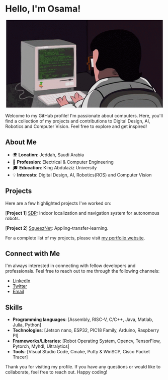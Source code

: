 # Hello, I'm Osama!

<div align="center">
  <img src="work-computer.gif" alt="Alt Text" />
</div>

Welcome to my GitHub profile! I'm passionate about computers. Here, you'll find a collection of my projects and contributions to Digital Design, AI, Robotics and Computer Vision. Feel free to explore and get inspired!
## About Me

- 🌍 **Location**: Jeddah, Saudi Arabia
- 💼 **Profession**: Electrical & Computer Engineering
- 🎓 **Education**: King Abdulaziz University
- 💡 **Interests**: Digital Design, AI, Robotics(ROS) and Computer Vision

## Projects

Here are a few highlighted projects I've worked on:

[**Project 1**] [SDP](https://github.com/witcherxz/SDP): Indoor localization and navigation system for autonomous robots.

[**Project 2**] [SqueezNet](https://github.com/osamaalsahafi/Appling-transfer-learning-to-SqueezeNet-on-COVID-10-chest-XRAY-dataset): Appling-transfer-learning.

For a complete list of my projects, please visit [my portfolio website](https://github.com/osamaalsahafi?tab=repositories).

## Connect with Me

I'm always interested in connecting with fellow developers and professionals. Feel free to reach out to me through the following channels:

- [LinkedIn](https://www.linkedin.com/in/osama-alsahafi/)
- [Twitter](https://twitter.com/iios_x)
- [Email](alsahafiosama23@gmail.com)

## Skills

- **Programming languages**: [Assembly, RISC-V, C/C++, Java, Matlab, Julia, Python]
- **Technologies**: [Jetson nano, ESP32, PIC18 Family, Arduino, Raspberry PI]
- **Frameworks/Libraries**: [Robot Operating System, Opencv, TensorFlow, Pytorch, Myhdl, Ultralytics]
- **Tools**: [Visual Studio Code, Cmake, Putty & WinSCP, Cisco Packet Tracer]

Thank you for visiting my profile. If you have any questions or would like to collaborate, feel free to reach out. Happy coding!
